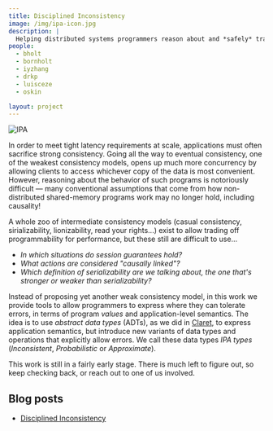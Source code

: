 ```yaml
---
title: Disciplined Inconsistency
image: /img/ipa-icon.jpg
description: |
  Helping distributed systems programmers reason about and *safely* trade off consistency for performance.
people:
  - bholt
  - bornholt
  - iyzhang
  - drkp
  - luisceze
  - oskin

layout: project
---
```

<style>
.content img { float: right; margin: 1em; width: 150px; }
.content blockquote {
  padding: .5rem 1rem;
  margin-bottom: 1rem;
  font-size: 1.25rem;
  border-left: .25rem solid #eceeef;
}
</style>

![IPA]({{site.base}}/img/ipa.jpg)

In order to meet tight latency requirements at scale, applications must often sacrifice strong consistency. Going all the way to eventual consistency, one of the weakest consistency models, opens up much more concurrency by allowing clients to access whichever copy of the data is most convenient. However, reasoning about the behavior of such programs is notoriously difficult — many conventional assumptions that come from how non-distributed shared-memory programs work may no longer hold, including causality!

A whole zoo of intermediate consistency models (casual consistency, sirializability, lionizability, read your rights...) exist to allow trading off programmability for performance, but these still are difficult to use... 

- *In which situations do session guarantees hold?*
- *What actions are considered "causally linked"?*
- *Which definition of serializability are we talking about, the one that's stronger or weaker than serializability?*

Instead of proposing yet another weak consistency model, in this work we provide tools to allow programmers to express where they can tolerate errors, in terms of program *values* and application-level semantics. The idea is to use *abstract data types* (ADTs), as we did in [Claret](claret.html), to express application semantics, but introduce new variants of data types and operations that explicitly allow errors. We call these data types *IPA types* (*Inconsistent*, *Probabilistic* or *Approximate*).

This work is still in a fairly early stage. There is much left to figure out, so keep checking back, or reach out to one of us involved.

## Blog posts

- [Disciplined Inconsistency](http://homes.cs.washington.edu/~bholt/posts/disciplined-inconsistency.html)
